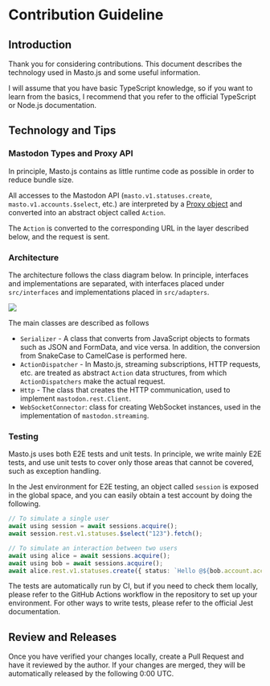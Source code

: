 # Contribution Guideline

## Introduction

Thank you for considering contributions. This document describes the technology used in Masto.js and some useful information.

I will assume that you have basic TypeScript knowledge, so if you want to learn from the basics, I recommend that you refer to the official TypeScript or Node.js documentation.

## Technology and Tips

### Mastodon Types and Proxy API

In principle, Masto.js contains as little runtime code as possible in order to reduce bundle size.

All accesses to the Mastodon API (`masto.v1.statuses.create`, `masto.v1.accounts.$select`, etc.) are interpreted by a [Proxy object](https://developer.mozilla.org/en-US/docs/Web/JavaScript/Reference/Global_Objects/Proxy) and converted into an abstract object called `Action`.

The `Action` is converted to the corresponding URL in the layer described below, and the request is sent.

### Architecture

The architecture follows the class diagram below. In principle, interfaces and implementations are separated, with interfaces placed under `src/interfaces` and implementations placed in `src/adapters`.

[![](https://mermaid.ink/img/pako:eNqlVU1v4jAQ_SvIp5YC4qMhbIQqVUWr7aGrajlUWuVinAGsJnZqTxAU8d_XSWCbDyeLtLkkmryZNzNvxj4SJgMgHmEh1XrB6UbRyBcd82SWzhIUpyH_BNU55vb0mc-5QFBryuDh4ct8py_om9uCNYCa_VTkeGTIpVhwHVNk2-uYgjP6hmbOt95O8sAS-w1WS8neAZ-kWPPNNaEVaBnu4JXitlTGBvCF7h8RIYpRWyv5gRj_P1EEagO_4CMBjc-C4xvH7QLWNAlbaK8hNBWUiGKpK4aspWXtQkC7bMXWCmAorxKOso-Eq_KAsFDqf3Ask5Vmisep2EWaux0NTZ9K4RKhc_SqGNQ-1T8p8h08R3FYn8hXJfeHElm1gTSOw0OjJNW5rv63c_8tuc293vs8TI4pLO2832-pNhucFGJLx6JvCm2ibnDp97t2FXOP2u5fsrFXb4W3dOyrzJpn13gWdC40pNuaQiObPaKlJd32nCsKdhvkKZw1TZBKlGuVu4RsH7J8EJ9CDgK_0_RveVeYAor1BSyu1nwwKAdoalnK24QuF96Esu2ADesL0iPmAI4oD8y1mBXkE9xCBD7xzGdA1btPfHEyOJqgXB4EIx6qBHokiQNT8vkWJd6ahtpYYyqIdyR74o2mo4F77w4njvNtNnSGbo8ciDd2p4PZaOaMncnMcd3RxDn1yKeUJsJw4M6G4-nY-Izvncl0NOkRCLhJ9eV8baevjOJ35pDmcfoDWe-DdQ?type=png)](https://mermaid.live/edit#pako:eNqlVU1v4jAQ_SvIp5YC4qMhbIQqVUWr7aGrajlUWuVinAGsJnZqTxAU8d_XSWCbDyeLtLkkmryZNzNvxj4SJgMgHmEh1XrB6UbRyBcd82SWzhIUpyH_BNU55vb0mc-5QFBryuDh4ct8py_om9uCNYCa_VTkeGTIpVhwHVNk2-uYgjP6hmbOt95O8sAS-w1WS8neAZ-kWPPNNaEVaBnu4JXitlTGBvCF7h8RIYpRWyv5gRj_P1EEagO_4CMBjc-C4xvH7QLWNAlbaK8hNBWUiGKpK4aspWXtQkC7bMXWCmAorxKOso-Eq_KAsFDqf3Ask5Vmisep2EWaux0NTZ9K4RKhc_SqGNQ-1T8p8h08R3FYn8hXJfeHElm1gTSOw0OjJNW5rv63c_8tuc293vs8TI4pLO2832-pNhucFGJLx6JvCm2ibnDp97t2FXOP2u5fsrFXb4W3dOyrzJpn13gWdC40pNuaQiObPaKlJd32nCsKdhvkKZw1TZBKlGuVu4RsH7J8EJ9CDgK_0_RveVeYAor1BSyu1nwwKAdoalnK24QuF96Esu2ADesL0iPmAI4oD8y1mBXkE9xCBD7xzGdA1btPfHEyOJqgXB4EIx6qBHokiQNT8vkWJd6ahtpYYyqIdyR74o2mo4F77w4njvNtNnSGbo8ciDd2p4PZaOaMncnMcd3RxDn1yKeUJsJw4M6G4-nY-Izvncl0NOkRCLhJ9eV8baevjOJ35pDmcfoDWe-DdQ)

The main classes are described as follows

- `Serializer` - A class that converts from JavaScript objects to formats such as JSON and FormData, and vice versa. In addition, the conversion from SnakeCase to CamelCase is performed here.
- `ActionDispatcher` - In Masto.js, streaming subscriptions, HTTP requests, etc. are treated as abstract `Action` data structures, from which `ActionDispatchers` make the actual request.
- `Http` - The class that creates the HTTP communication, used to implement `mastodon.rest.Client`.
- `WebSocketConnector`: class for creating WebSocket instances, used in the implementation of `mastodon.streaming`.

### Testing

Masto.js uses both E2E tests and unit tests. In principle, we write mainly E2E tests, and use unit tests to cover only those areas that cannot be covered, such as exception handling.

In the Jest environment for E2E testing, an object called `session` is exposed in the global space, and you can easily obtain a test account by doing the following.

```typescript
// To simulate a single user
await using session = await sessions.acquire();
await session.rest.v1.statuses.$select("123").fetch();

// To simulate an interaction between two users
await using alice = await sessions.acquire();
await using bob = await sessions.acquire();
await alice.rest.v1.statuses.create({ status: `Hello @${bob.account.acct}` });
```

The tests are automatically run by CI, but if you need to check them locally, please refer to the GitHub Actions workflow in the repository to set up your environment. For other ways to write tests, please refer to the official Jest documentation.

## Review and Releases

Once you have verified your changes locally, create a Pull Request and have it reviewed by the author. If your changes are merged, they will be automatically released by the following 0:00 UTC.
